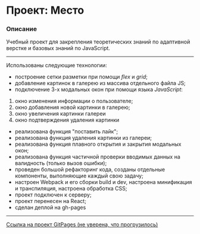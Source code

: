 # Проект: Место

### Описание

Учебный проект для закрепления теоретических знаний по адаптивной верстке и базовых знаний по JavaScript.
***
Использованы следующие технологии:
+ построение сетки разметки при помощи *flex* и *grid*;
+ добавление картинок в галерею из массива отдельного файла JS;
+ подключение 3-х модальных окон при помощи языка *JavaScript*:
1. окно изменения информации о пользователе;
2. окно добавления новой картинки в галерею;
3. окно увеличения картинки галереи
4. окно подтверждения удаления картинки
+ реализована функция "поставить лайк";
+ реализована функция удаления картинки из галереи;
+ реализована функция плавного открытия и закрытия модальных окон;
+ реализована функция частичной проверки вводимых данных на валидность (только вызов ошибки);
+ проведен большой рефакторинг кода, созданы отдельные компоненты, выполняющие каждый свою задачу;
+ настроен Webpack и его сборки build и dev, настроена минификация и транспиляция, настроена обработка CSS;
+ проект подключен к серверу;
+ проект перенесен на React;
+ сделан деплой на gh-pages

*** 

[Ссылка на проект GitPages (не уверена, что прогрузилось)](https://tony-web-dev.github.io/mesto-react/)